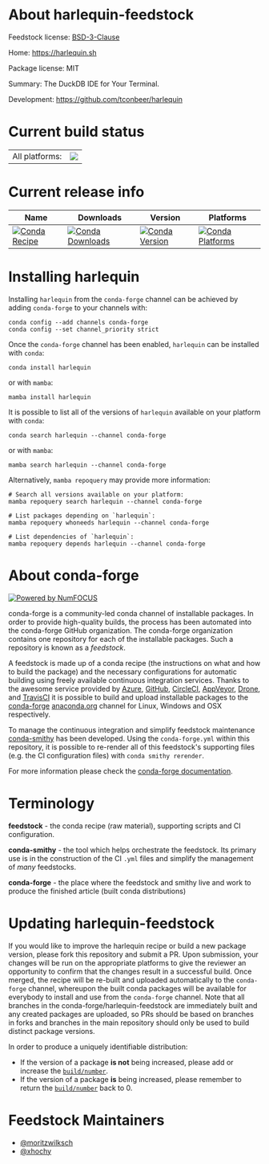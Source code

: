 About harlequin-feedstock
=========================

Feedstock license: [BSD-3-Clause](https://github.com/conda-forge/harlequin-feedstock/blob/main/LICENSE.txt)

Home: https://harlequin.sh

Package license: MIT

Summary: The DuckDB IDE for Your Terminal.

Development: https://github.com/tconbeer/harlequin

Current build status
====================


<table><tr><td>All platforms:</td>
    <td>
      <a href="https://dev.azure.com/conda-forge/feedstock-builds/_build/latest?definitionId=20412&branchName=main">
        <img src="https://dev.azure.com/conda-forge/feedstock-builds/_apis/build/status/harlequin-feedstock?branchName=main">
      </a>
    </td>
  </tr>
</table>

Current release info
====================

| Name | Downloads | Version | Platforms |
| --- | --- | --- | --- |
| [![Conda Recipe](https://img.shields.io/badge/recipe-harlequin-green.svg)](https://anaconda.org/conda-forge/harlequin) | [![Conda Downloads](https://img.shields.io/conda/dn/conda-forge/harlequin.svg)](https://anaconda.org/conda-forge/harlequin) | [![Conda Version](https://img.shields.io/conda/vn/conda-forge/harlequin.svg)](https://anaconda.org/conda-forge/harlequin) | [![Conda Platforms](https://img.shields.io/conda/pn/conda-forge/harlequin.svg)](https://anaconda.org/conda-forge/harlequin) |

Installing harlequin
====================

Installing `harlequin` from the `conda-forge` channel can be achieved by adding `conda-forge` to your channels with:

```
conda config --add channels conda-forge
conda config --set channel_priority strict
```

Once the `conda-forge` channel has been enabled, `harlequin` can be installed with `conda`:

```
conda install harlequin
```

or with `mamba`:

```
mamba install harlequin
```

It is possible to list all of the versions of `harlequin` available on your platform with `conda`:

```
conda search harlequin --channel conda-forge
```

or with `mamba`:

```
mamba search harlequin --channel conda-forge
```

Alternatively, `mamba repoquery` may provide more information:

```
# Search all versions available on your platform:
mamba repoquery search harlequin --channel conda-forge

# List packages depending on `harlequin`:
mamba repoquery whoneeds harlequin --channel conda-forge

# List dependencies of `harlequin`:
mamba repoquery depends harlequin --channel conda-forge
```


About conda-forge
=================

[![Powered by
NumFOCUS](https://img.shields.io/badge/powered%20by-NumFOCUS-orange.svg?style=flat&colorA=E1523D&colorB=007D8A)](https://numfocus.org)

conda-forge is a community-led conda channel of installable packages.
In order to provide high-quality builds, the process has been automated into the
conda-forge GitHub organization. The conda-forge organization contains one repository
for each of the installable packages. Such a repository is known as a *feedstock*.

A feedstock is made up of a conda recipe (the instructions on what and how to build
the package) and the necessary configurations for automatic building using freely
available continuous integration services. Thanks to the awesome service provided by
[Azure](https://azure.microsoft.com/en-us/services/devops/), [GitHub](https://github.com/),
[CircleCI](https://circleci.com/), [AppVeyor](https://www.appveyor.com/),
[Drone](https://cloud.drone.io/welcome), and [TravisCI](https://travis-ci.com/)
it is possible to build and upload installable packages to the
[conda-forge](https://anaconda.org/conda-forge) [anaconda.org](https://anaconda.org/)
channel for Linux, Windows and OSX respectively.

To manage the continuous integration and simplify feedstock maintenance
[conda-smithy](https://github.com/conda-forge/conda-smithy) has been developed.
Using the ``conda-forge.yml`` within this repository, it is possible to re-render all of
this feedstock's supporting files (e.g. the CI configuration files) with ``conda smithy rerender``.

For more information please check the [conda-forge documentation](https://conda-forge.org/docs/).

Terminology
===========

**feedstock** - the conda recipe (raw material), supporting scripts and CI configuration.

**conda-smithy** - the tool which helps orchestrate the feedstock.
                   Its primary use is in the construction of the CI ``.yml`` files
                   and simplify the management of *many* feedstocks.

**conda-forge** - the place where the feedstock and smithy live and work to
                  produce the finished article (built conda distributions)


Updating harlequin-feedstock
============================

If you would like to improve the harlequin recipe or build a new
package version, please fork this repository and submit a PR. Upon submission,
your changes will be run on the appropriate platforms to give the reviewer an
opportunity to confirm that the changes result in a successful build. Once
merged, the recipe will be re-built and uploaded automatically to the
`conda-forge` channel, whereupon the built conda packages will be available for
everybody to install and use from the `conda-forge` channel.
Note that all branches in the conda-forge/harlequin-feedstock are
immediately built and any created packages are uploaded, so PRs should be based
on branches in forks and branches in the main repository should only be used to
build distinct package versions.

In order to produce a uniquely identifiable distribution:
 * If the version of a package **is not** being increased, please add or increase
   the [``build/number``](https://docs.conda.io/projects/conda-build/en/latest/resources/define-metadata.html#build-number-and-string).
 * If the version of a package **is** being increased, please remember to return
   the [``build/number``](https://docs.conda.io/projects/conda-build/en/latest/resources/define-metadata.html#build-number-and-string)
   back to 0.

Feedstock Maintainers
=====================

* [@moritzwilksch](https://github.com/moritzwilksch/)
* [@xhochy](https://github.com/xhochy/)

